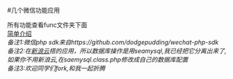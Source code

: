 #几个微信功能应用 

所有功能查看func文件夹下面    
[简单介绍](http://huangangweixin.sinaapp.com)    
*备注1:微信php sdk来自https://github.com/dodgepudding/wechat-php-sdk*    
*备注2:在[新浪云](http://sae.sina.com.cn/)搭的应用，所以数据库操作是用seamysql,我已经把它分离出来了,如果你不用新浪云,在saemysql.class.php修改成自己的数据库配置*    
*备注3:欢迎同学们fork,和我一起折腾*
